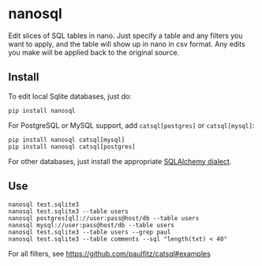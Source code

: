 nanosql
===

Edit slices of SQL tables in nano.  Just specify a table and any filters
you want to apply, and the table will show up in nano in csv format.
Any edits you make will be applied back to the original source.

## Install

To edit local Sqlite databases, just do:

```
pip install nanosql
```

For PostgreSQL or MySQL support, add `catsql[postgres]` or `catsql[mysql]`:

```
pip install nanosql catsql[mysql]
pip install nanosql catsql[postgres]
```

For other databases, just install the appropriate [SQLAlchemy dialect](http://docs.sqlalchemy.org/en/latest/dialects/index.html).

## Use

```
nanosql test.sqlite3
nanosql test.sqlite3 --table users
nanosql postgres[ql]://user:pass@host/db --table users
nanosql mysql://user:pass@host/db --table users
nanosql test.sqlite3 --table users --grep paul
nanosql test.sqlite3 --table comments --sql "length(txt) < 40"
```

For all filters, see https://github.com/paulfitz/catsql#examples

